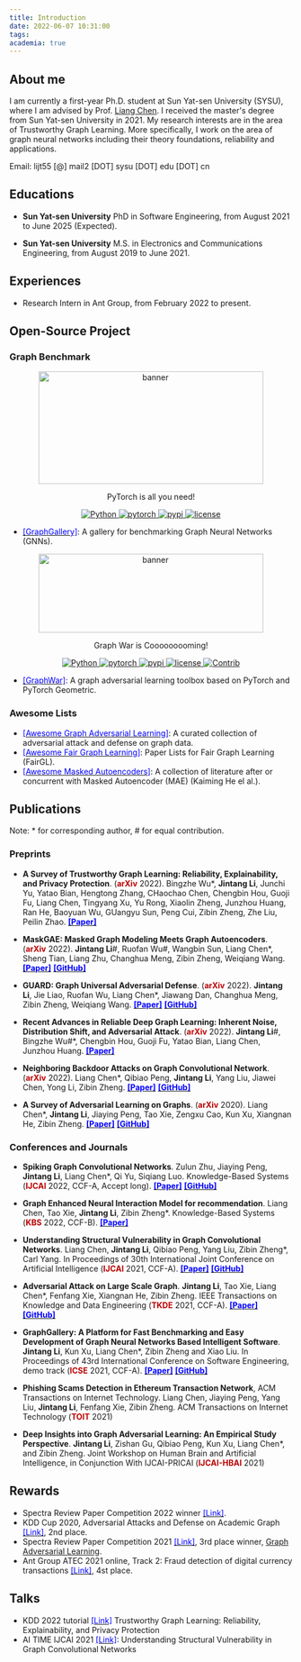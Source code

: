 ```yaml
---
title: Introduction
date: 2022-06-07 10:31:00
tags:
academia: true
---
```


## About me

I am currently a first-year Ph.D. student at Sun Yat-sen University (SYSU), where I am advised by Prof. [Liang Chen](https://chenliang.tech/). I received the master's degree from Sun Yat-sen University in 2021. My research interests are in the area of Trustworthy Graph Learning. More specifically, I work on the area of graph neural networks including their theory foundations, reliability and applications.

Email: lijt55 [@] mail2 [DOT] sysu [DOT] edu [DOT] cn 

## Educations

+ **Sun Yat-sen University**
PhD in Software Engineering, from August 2021 to June 2025 (Expected).

+ **Sun Yat-sen University**
M.S. in Electronics and Communications Engineering, from August 2019 to June 2021.

## Experiences

+ Research Intern in Ant Group, from February 2022 to present.

## Open-Source Project
### Graph Benchmark
<p align="center">
  <img width = "400" height = "200" src="/img/graphgallery.svg" alt="banner"/>
  <br/>
</p>
<p align="center">PyTorch is all you need!</p>

<p align=center>
  <a href="https://www.python.org/downloads/release/python-360/">
    <img src="https://img.shields.io/badge/Python->=3.6-3776AB?logo=python" alt="Python">
  </a>    
  <a href="https://github.com/pytorch/pytorch">
    <img src="https://img.shields.io/badge/PyTorch->=1.4-FF6F00?logo=pytorch" alt="pytorch">
  </a>   
  <a href="https://pypi.org/project/graphgallery/">
    <img src="https://badge.fury.io/py/graphgallery.svg" alt="pypi">
  </a>       
  <a href="https://github.com/EdisonLeeeee/GraphGallery/blob/master/LICENSE">
    <img src="https://img.shields.io/github/license/EdisonLeeeee/GraphGallery" alt="license">
  </a>       
</p>

+ [<font color=blue>[GraphGallery]</font>](https://github.com/EdisonLeeeee/GraphGallery): A gallery for benchmarking Graph Neural Networks (GNNs).

<p align="center">
  <img width = "400" height = "140" src="/img/graphwar.png" alt="banner"/>
  <br/>
</p>
<p align="center">Graph War is Cooooooooming!</p>


<p align=center>
  <a href="https://www.python.org/downloads/release/python-360/">
    <img src="https://img.shields.io/badge/Python->=3.6-3776AB?logo=python" alt="Python">
  </a>    
  <a href="https://github.com/pytorch/pytorch">
    <img src="https://img.shields.io/badge/PyTorch->=1.8-FF6F00?logo=pytorch" alt="pytorch">
  </a>   
  <a href="https://pypi.org/project/graphwar/">
    <img src="https://badge.fury.io/py/graphwar.svg" alt="pypi">
  </a>       
  <a href="https://github.com/EdisonLeeeee/GraphWar/blob/master/LICENSE">
    <img src="https://img.shields.io/github/license/EdisonLeeeee/GraphWar" alt="license">
    <img src="https://img.shields.io/badge/Contributions-Welcome-278ea5" alt="Contrib"/>    
  </a>       
</p>

+ [<font color=blue>[GraphWar]</font>](https://github.com/EdisonLeeeee/GraphWar): A graph adversarial learning toolbox based on PyTorch and PyTorch Geometric.

### Awesome Lists
+ [<font color=blue>[Awesome Graph Adversarial Learning]</font>](https://github.com/EdisonLeeeee/Graph-Adversarial-Learning): A curated collection of adversarial attack and defense on graph data.
+ [<font color=blue>[Awesome Fair Graph Learning]</font>](https://github.com/EdisonLeeeee/Awesome-Fair-Graph-Learning): Paper Lists for Fair Graph Learning (FairGL).
+ [<font color=blue>[Awesome Masked Autoencoders]</font>](https://github.com/EdisonLeeeee/Awesome-Masked-Autoencoders): A collection of literature after or concurrent with Masked Autoencoder (MAE) (Kaiming He el al.).



## Publications

Note: * for corresponding author, # for equal contribution.
### Preprints

+ **A Survey of Trustworthy Graph Learning: Reliability, Explainability, and Privacy Protection**. (**<font color=#bb0000>arXiv</font>** 2022).
  Bingzhe Wu*, **Jintang Li**, Junchi Yu, Yatao Bian, Hengtong Zhang, CHaochao Chen, Chengbin Hou, Guoji Fu, Liang Chen, Tingyang Xu, Yu Rong, Xiaolin Zheng, Junzhou Huang, Ran He, Baoyuan Wu, GUangyu Sun, Peng Cui, Zibin Zheng, Zhe Liu, Peilin Zhao.
[**<font color=blue>[Paper]</font>**](https://arxiv.org/abs/2205.10014)

+ **MaskGAE: Masked Graph Modeling Meets Graph Autoencoders**. (**<font color=#bb0000>arXiv</font>** 2022).
  **Jintang Li**#, Ruofan Wu#, Wangbin Sun, Liang Chen*, Sheng Tian, Liang Zhu, Changhua Meng, Zibin Zheng, Weiqiang Wang.
[**<font color=blue>[Paper]</font>**](https://arxiv.org/abs/2205.10053) [**<font color=blue>[GitHub]</font>**](https://github.com/EdisonLeeeee/MaskGAE)

+ **GUARD: Graph Universal Adversarial Defense**. (**<font color=#bb0000>arXiv</font>** 2022).
  **Jintang Li**, Jie Liao, Ruofan Wu, Liang Chen*, Jiawang Dan, Changhua Meng, Zibin Zheng, Weiqiang Wang.
[**<font color=blue>[Paper]</font>**](https://arxiv.org/abs/2204.09803) [**<font color=blue>[GitHub]</font>**](https://github.com/EdisonLeeeee/GUARD)

+ **Recent Advances in Reliable Deep Graph Learning: Inherent Noise, Distribution Shift, and Adversarial Attack**. (**<font color=#bb0000>arXiv</font>** 2022).
  **Jintang Li**#, Bingzhe Wu#*, Chengbin Hou, Guoji Fu, Yatao Bian, Liang Chen, Junzhou Huang.
[**<font color=blue>[Paper]</font>**](https://arxiv.org/abs/2202.07114)

 + **Neighboring Backdoor Attacks on Graph Convolutional Network**. (**<font color=#bb0000>arXiv</font>** 2022). 
  Liang Chen*, Qibiao Peng, **Jintang Li**, Yang Liu, Jiawei Chen, Yong Li, Zibin Zheng.
 [**<font color=blue>[Paper]</font>**](https://arxiv.org/abs/2201.06202) [**<font color=blue>[GitHub]</font>**](https://github.com/EdisonLeeeee/GraphWar)

 + **A Survey of Adversarial Learning on Graphs**. (**<font color=#bb0000>arXiv</font>** 2020).
 Liang Chen*, **Jintang Li**, Jiaying Peng, Tao Xie, Zengxu Cao, Kun Xu, Xiangnan He, Zibin Zheng.
 [**<font color=blue>[Paper]</font>**](https://arxiv.org/abs/2003.05730) [**<font color=blue>[GitHub]</font>**](https://github.com/gitgiter/Graph-Adversarial-Learning)

### Conferences and Journals

+ **Spiking Graph Convolutional Networks**. 
   Zulun Zhu, Jiaying Peng, **Jintang Li**, Liang Chen*, Qi Yu, Siqiang Luo. 
   Knowledge-Based Systems (**<font color=#bb0000>IJCAI</font>** 2022, CCF-A, Accept long). 
   [**<font color=blue>[Paper]</font>**](https://arxiv.org/abs/2205.02767) [**<font color=blue>[GitHub]</font>**](https://github.com/ZulunZhu/SpikingGCN)

+ **Graph Enhanced Neural Interaction Model for recommendation**. 
   Liang Chen, Tao Xie, **Jintang Li**, Zibin Zheng*. 
   Knowledge-Based Systems (**<font color=#bb0000>KBS</font>** 2022, CCF-B). 
   [**<font color=blue>[Paper]</font>**](https://www.sciencedirect.com/science/article/abs/pii/S0950705122002775) 

+ **Understanding Structural Vulnerability in Graph Convolutional Networks**. 
   Liang Chen, **Jintang Li**, Qibiao Peng, Yang Liu, Zibin Zheng*, Carl Yang. 
   In Proceedings of 30th International Joint Conference on Artificial Intelligence (**<font color=#bb0000>IJCAI</font>** 2021, CCF-A). 
   [**<font color=blue>[Paper]</font>**](https://arxiv.org/abs/2108.06280) [**<font color=blue>[GitHub]</font>**](https://github.com/EdisonLeeeee/MedianGCN)

+ **Adversarial Attack on Large Scale Graph**. 
   **Jintang Li**, Tao Xie, Liang Chen*, Fenfang Xie, Xiangnan He, Zibin Zheng. 
   IEEE Transactions on Knowledge and Data Engineering (**<font color=#bb0000>TKDE</font>** 2021, CCF-A). 
   [**<font color=blue>[Paper]</font>**](https://arxiv.org/abs/2009.03488) [**<font color=blue>[GitHub]</font>**](https://github.com/EdisonLeeeee/SGAttack)

+ **GraphGallery: A Platform for Fast Benchmarking and Easy Development of Graph Neural Networks Based Intelligent Software**. 
   **Jintang Li**, Kun Xu, Liang Chen*, Zibin Zheng and Xiao Liu. 
   In Proceedings of 43rd International Conference on Software Engineering, demo track (**<font color=#bb0000>ICSE</font>** 2021, CCF-A). 
   [**<font color=blue>[Paper]</font>**](https://arxiv.org/abs/2102.07933) [**<font color=blue>[GitHub]</font>**](https://github.com/EdisonLeeeee/GraphGallery)

+ **Phishing Scams Detection in Ethereum Transaction Network**, ACM Transactions on Internet Technology. 
   Liang Chen, Jiaying Peng, Yang Liu, **Jintang Li**, Fenfang Xie, Zibin Zheng. 
   ACM Transactions on Internet Technology (**<font color=#bb0000>TOIT</font>** 2021)

+ **Deep Insights into Graph Adversarial Learning: An Empirical Study Perspective**. 
   **Jintang Li**, Zishan Gu, Qibiao Peng, Kun Xu, Liang Chen*, and Zibin Zheng. 
   Joint Workshop on Human Brain and Artificial Intelligence, in Conjunction With IJCAI-PRICAI  (**<font color=#bb0000>IJCAI-HBAI</font>** 2021)




## Rewards

+ Spectra Review Paper Competition 2022 winner [<font color=blue>[Link]</font>](https://mathpix.com/blog/spectra-competition-winners-spring-2022).
+ KDD Cup 2020, Adversarial Attacks and Defense on Academic Graph [<font color=blue>[Link]</font>](https://www.biendata.xyz/competition/kddcup_2020/), 2nd place.
+ Spectra Review Paper Competition 2021 [<font color=blue>[Link]</font>](https://spectra.mathpix.com/), 3rd place winner, [Graph Adversarial Learning](https://spectra.mathpix.com/article/2021.09.00012/graph-adversarial-learning).
+ Ant Group ATEC 2021 online, Track 2: Fraud detection of digital currency transactions [<font color=blue>[Link]</font>](https://www.atecup.cn/competitionIntroduction), 4st place. 

## Talks

+ KDD 2022 tutorial [<font color=blue>[Link]</font>](https://ai.tencent.com/ailab/ml/twgl/) Trustworthy Graph Learning: Reliability, Explainability, and Privacy Protection
+ AI TIME IJCAI 2021 [<font color=blue>[Link]</font>](https://www.bilibili.com/video/BV1RS4y1Q7Wq): Understanding Structural Vulnerability in Graph Convolutional Networks


